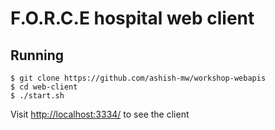 # F.O.R.C.E hospital web client

## Running

```
$ git clone https://github.com/ashish-mw/workshop-webapis
$ cd web-client
$ ./start.sh
```

Visit [http://localhost:3334/](http://localhost:3334/) to see the client

